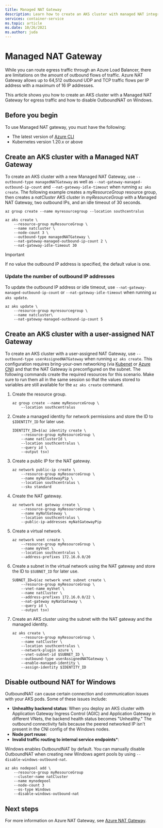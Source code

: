 ```yaml
---
title: Managed NAT Gateway
description: Learn how to create an AKS cluster with managed NAT integration
services: container-service
ms.topic: article
ms.date: 10/26/2021
ms.author: juda
---
```


# Managed NAT Gateway

While you can route egress traffic through an Azure Load Balancer, there are limitations on the amount of outbound flows of traffic. Azure NAT Gateway allows up to 64,512 outbound UDP and TCP traffic flows per IP address with a maximum of 16 IP addresses.

This article shows you how to create an AKS cluster with a Managed NAT Gateway for egress traffic and how to disable OutboundNAT on Windows.

## Before you begin

To use Managed NAT gateway, you must have the following:

* The latest version of [Azure CLI][az-cli]
* Kubernetes version 1.20.x or above

## Create an AKS cluster with a Managed NAT Gateway

To create an AKS cluster with a new Managed NAT Gateway, use `--outbound-type managedNATGateway` as well as `--nat-gateway-managed-outbound-ip-count` and `--nat-gateway-idle-timeout` when running `az aks create`. The following example creates a *myResourceGroup* resource group, then creates a *natCluster* AKS cluster in *myResourceGroup* with a Managed NAT Gateway, two outbound IPs, and an idle timeout of 30 seconds.

```azurecli-interactive
az group create --name myresourcegroup --location southcentralus
```

```azurecli-interactive
az aks create \
    --resource-group myResourceGroup \
    --name natcluster \
    --node-count 3 \
    --outbound-type managedNATGateway \
    --nat-gateway-managed-outbound-ip-count 2 \
    --nat-gateway-idle-timeout 30
```

> [!IMPORTANT]
> If no value the outbound IP address is specified, the default value is one.

### Update the number of outbound IP addresses

To update the outbound IP address or idle timeout, use `--nat-gateway-managed-outbound-ip-count` or `--nat-gateway-idle-timeout` when running `az aks update`.

```azurecli-interactive
az aks update \ 
    --resource-group myresourcegroup \
    --name natcluster\
    --nat-gateway-managed-outbound-ip-count 5
```

## Create an AKS cluster with a user-assigned NAT Gateway

To create an AKS cluster with a user-assigned NAT Gateway, use `--outbound-type userAssignedNATGateway` when running `az aks create`. This configuration requires bring-your-own networking (via [Kubenet][byo-vnet-kubenet] or [Azure CNI][byo-vnet-azure-cni]) and that the NAT Gateway is preconfigured on the subnet. The following commands create the required resources for this scenario. Make sure to run them all in the same session so that the values stored to variables are still available for the `az aks create` command.

1. Create the resource group.

    ```azurecli-interactive
    az group create --name myResourceGroup \
        --location southcentralus
    ```

2. Create a managed identity for network permissions and store the ID to `$IDENTITY_ID` for later use.

    ```azurecli-interactive
    IDENTITY_ID=$(az identity create \
        --resource-group myResourceGroup \
        --name natClusterId \
        --location southcentralus \
        --query id \
        --output tsv)
    ```

3. Create a public IP for the NAT gateway.

    ```azurecli-interactive
    az network public-ip create \
        --resource-group myResourceGroup \
        --name myNatGatewayPip \
        --location southcentralus \
        --sku standard
    ```

4. Create the NAT gateway.

    ```azurecli-interactive
    az network nat gateway create \
        --resource-group myResourceGroup \
        --name myNatGateway \
        --location southcentralus \
        --public-ip-addresses myNatGatewayPip
    ```

5. Create a virtual network.

    ```azurecli-interactive
    az network vnet create \
        --resource-group myResourceGroup \
        --name myVnet \
        --location southcentralus \
        --address-prefixes 172.16.0.0/20 
    ```

6. Create a subnet in the virtual network using the NAT gateway and store the ID to `$SUBNET_ID` for later use.

    ```azurecli-interactive
    SUBNET_ID=$(az network vnet subnet create \
        --resource-group myResourceGroup \
        --vnet-name myVnet \
        --name natCluster \
        --address-prefixes 172.16.0.0/22 \
        --nat-gateway myNatGateway \
        --query id \
        --output tsv)
    ```

7. Create an AKS cluster using the subnet with the NAT gateway and the managed identity.

    ```azurecli-interactive
    az aks create \
        --resource-group myResourceGroup \
        --name natCluster \
        --location southcentralus \
        --network-plugin azure \
        --vnet-subnet-id $SUBNET_ID \
        --outbound-type userAssignedNATGateway \
        --enable-managed-identity \
        --assign-identity $IDENTITY_ID
    ```

## Disable outbound NAT for Windows

OutboundNAT can cause certain connection and communication issues with your AKS pods. Some of these issues include:

* **Unhealthy backend status**: When you deploy an AKS cluster with Application Gateway Ingress Control (AGIC) and Application Gateway in different VNets, the backend health status becomes "Unhealthy." The outbound connectivity fails because the peered networked IP isn't present in the CNI config of the Windows nodes.
* **Node port reuse**: 
* **Invalid traffic routing to internal service endpoints***:

Windows enables OutboundNAT by default. You can manually disable OutboundNAT when creating new Windows agent pools by using `--disable-windows-outbound-nat`.

```azurecli
az aks nodepool add \
    --resource-group myResourceGroup
    --cluster-name natCluster
    --name mynodepool
    --node-count 3
    --os-type Windows
    --disable-windows-outbound-nat
```

## Next steps

For more information on Azure NAT Gateway, see [Azure NAT Gateway][nat-docs].

<!-- LINKS - internal -->

<!-- LINKS - external-->
[nat-docs]: ../virtual-network/nat-gateway/nat-overview.md
[az-feature-list]: /cli/azure/feature#az_feature_list
[az-provider-register]: /cli/azure/provider#az_provider_register
[byo-vnet-azure-cni]: configure-azure-cni.md
[byo-vnet-kubenet]: configure-kubenet.md
[az-extension-add]: /cli/azure/extension#az_extension_add
[az-extension-update]: /cli/azure/extension#az_extension_update
[az-cli]: /cli/azure/install-azure-cli

